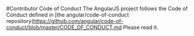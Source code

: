 #Contributor Code of Conduct
The AngularJS project follows the Code of Conduct defined in [the angular/code-of-conduct repository(https://github.com/angular/code-of-conduct/blob/master/CODE_OF_CONDUCT.md Please read it.